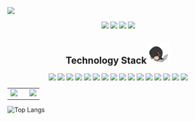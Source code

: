 <p align="center">
 
</p align="center">
<img src="https://github.com/bayunurangga/bayunurangga/blob/main/images/bg.png" />

<p align="center">
 <img src="https://badges.pufler.dev/visits/bayunurangga/bayunurangga"/> 
 <img src="https://badges.pufler.dev/years/bayunurangga"/>
 <img src="https://badges.pufler.dev/repos/bayunurangga"/>
 <img src="https://badges.pufler.dev/commits/monthly/bayunurangga" />
</p>

<h2 align="center">Technology Stack <img src="https://github.com/bayunurangga/bayunurangga/blob/main/images/laptop.gif" width="50"></h2>
<p align="center">
  <img src="https://img.shields.io/badge/-PHP-787CB5?style=flat-square&logo=php&logoColor=white"/>
  <img src="https://img.shields.io/badge/-CodeIgniter-EF4223?style=flat-square&logo=codeigniter&logoColor=white"/>
  <img src="https://img.shields.io/badge/-Laravel-E74430?style=flat-square&logo=laravel&logoColor=white"/>
  <img src="https://img.shields.io/badge/Java-ED8B00?style=flat-square&logo=openjdk&logoColor=white"/>
  <img src="https://img.shields.io/badge/-Spring%20Boot-6DB33F?style=flat-square&logo=springboot&logoColor=white"/>
  <img src="https://img.shields.io/badge/-HTML5-E34F26?style=flat-square&logo=html5&logoColor=white"/>
  <img src="https://img.shields.io/badge/-CSS3-1572B6?style=flat-square&logo=css3&logoColor=white"/>
  <img src="https://img.shields.io/badge/-Bootstrap-563D7C?style=flat-square&logo=bootstrap&logoColor=white"/>
  <img src="https://img.shields.io/badge/-JavaScript-F7DF1E?style=flat-square&logo=javascript&logoColor=black"/>
  <img src="https://img.shields.io/badge/-React-61DAFB?style=flat-square&logo=react&logoColor=black"/>
  <img src="https://img.shields.io/badge/-Nodejs-339933?style=flat-square&logo=Node.js&logoColor=white"/>
  <img src="https://img.shields.io/badge/-MySQL-4479A1?style=flat-square&logo=mysql&logoColor=white"/>
  <img src="https://img.shields.io/badge/-PostgreSQL-336791?style=flat-square&logo=postgresql&logoColor=white"/>
  <img src="https://img.shields.io/badge/-Oracle-F80000?style=flat-square&logo=oracle&logoColor=white"/>
  <img src="https://img.shields.io/badge/-Git-F1502F?style=flat-square&logo=git&logoColor=white"/>
  <img src="https://img.shields.io/badge/-Docker-2496ED?style=flat-square&logo=docker&logoColor=white"/>
</p>


<table>
  <tr>
    <td>
      <picture>
        <source
          srcset="https://github-readme-stats.vercel.app/api?username=bayunurangga&show_icons=true&theme=neon"
          media="(prefers-color-scheme: dark)"
        />
        <source
          srcset="https://github-readme-stats.vercel.app/api?username=bayunurangga&show_icons=true"
          media="(prefers-color-scheme: light), (prefers-color-scheme: no-preference)"
        />
        <img src="https://github-readme-stats.vercel.app/api?username=bayunurangga&show_icons=true" />
      </picture>
    </td>
    <td style="padding-left: 20px;">
      <a href="https://git.io/streak-stats">
        <img src="https://github-readme-streak-stats.herokuapp.com/?user=bayunurangga&show_icons=true&theme=neon" />
      </a>
    </td>
  </tr>
</table>

![Top Langs](https://github-readme-stats.vercel.app/api/top-langs/?username=bayunurangga&layout=compact&theme=neon)
